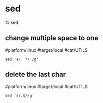 # sed

% sed

## change multiple space to one
#platform/linux #target/local #cat/UTILS 
```
sed 's/  */ /g'
```

## delete the last char
#platform/linux #target/local #cat/UTILS 
```
sed 's/.$//g'
```
